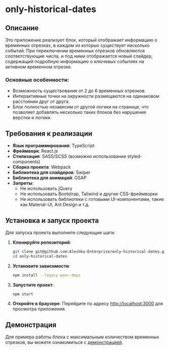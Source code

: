 # only-historical-dates

## Описание

Это приложение реализует блок, который отображает информацию о временных отрезках, в каждом из которых существует несколько событий. При переключении временных отрезков обновляются соответствующие числа, и под ними отображается новый слайдер, содержащий подробную информацию о ключевых событиях на активном временном отрезке.

### Основные особенности:
- Возможность существования от 2 до 6 временных отрезков.
- Интерактивные точки на окружности размещаются на одинаковом расстоянии друг от друга.
- Блок полностью независим от другой логики на странице, что позволяет добавлять несколько таких блоков без нарушения верстки и логики.

## Требования к реализации

- **Язык программирования**: TypeScript
- **Фреймворк**: React.js
- **Стилизация**: SASS/SCSS (возможно использование styled-components)
- **Сборка проекта**: Webpack
- **Библиотека для слайдеров**: Swiper
- **Библиотека для анимаций**: GSAP
- **Запреты**:
  - Не использовать jQuery
  - Не использовать Bootstrap, Tailwind и другие CSS-фреймворки
  - Не использовать библиотеки с готовыми UI-компонентами, такие как Material-UI, Ant Design и т.д.

## Установка и запуск проекта

Для запуска проекта выполните следующие шаги:

1. **Клонируйте репозиторий**:
    ```bash
    git clone git@github.com:Aleshka-Enterprise/only-historical-dates.git
    cd only-historical-dates
    ```

2. **Установите зависимости**:
    ```bash
    npm install --legacy-peer-deps
    ```

3. **Запустите проект**:
    ```bash
    npm start
    ```

4. **Откройте в браузере**:
    Перейдите по адресу [http://localhost:3000](http://localhost:3000) для просмотра приложения.

## Демонстрация

Для примера работы блока с максимальным количеством временных отрезков, вы можете ознакомиться с [демонстрацией](https://disk.yandex.ru/d/um6QeDGxLT8wnQ).
